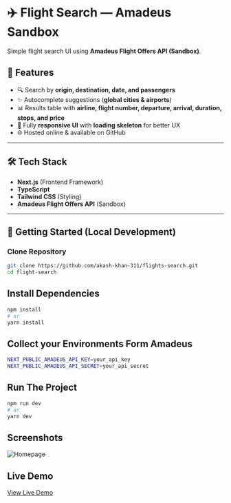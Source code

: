# ✈️ Flight Search — Amadeus Sandbox

Simple flight search UI using **Amadeus Flight Offers API (Sandbox)**.

## 🚀 Features

- 🔍 Search by **origin, destination, date, and passengers**
- ✨ Autocomplete suggestions (**global cities & airports**)
- 📊 Results table with **airline, flight number, departure, arrival, duration, stops, and price**
- 📱 Fully **responsive UI** with **loading skeleton** for better UX
- 🌐 Hosted online & available on GitHub

---

## 🛠 Tech Stack

- **Next.js** (Frontend Framework)
- **TypeScript**
- **Tailwind CSS** (Styling)
- **Amadeus Flight Offers API** (Sandbox)

---

## 📂 Getting Started (Local Development)

### Clone Repository

```bash
git clone https://github.com/akash-khan-311/flights-search.git
cd flight-search
```

## Install Dependencies

```bash
npm install
# or
yarn install
```

## Collect your Environments Form Amadeus

```bash
NEXT_PUBLIC_AMADEUS_API_KEY=your_api_key
NEXT_PUBLIC_AMADEUS_API_SECRET=your_api_secret
```

## Run The Project

```bash
npm run dev
# or
yarn dev
```

## Screenshots

![Homepage](./screenshots/screenshot.png)

## Live Demo

[View Live Demo](https://flights-search-chi.vercel.app/)
